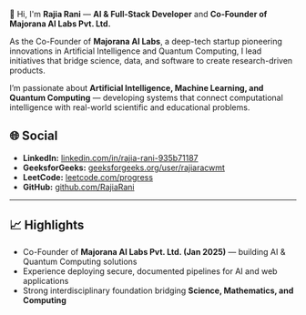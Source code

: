 👋 Hi, I'm <b>Rajia Rani</b> — <b>AI & Full-Stack Developer</b> and <b>Co-Founder of Majorana AI Labs Pvt. Ltd.</b>  
<p>
  As the Co-Founder of <b>Majorana AI Labs</b>, a deep-tech startup pioneering innovations in Artificial Intelligence and Quantum Computing, I lead initiatives that bridge science, data, and software to create research-driven products.  
</p>

<p>
  I’m passionate about <b>Artificial Intelligence, Machine Learning, and Quantum Computing</b> — developing systems that connect computational intelligence with real-world scientific and educational problems.  
</p>

</ul>
<h2>🌐 Social</h2>
<ul>
  <li><b>LinkedIn:</b> <a href="https://www.linkedin.com/in/rajia-rani-935b71187/">linkedin.com/in/rajia-rani-935b71187</a></li>
  <li><b>GeeksforGeeks:</b> <a href="https://www.geeksforgeeks.org/user/rajiaracwmt/">geeksforgeeks.org/user/rajiaracwmt</a></li>
  <li><b>LeetCode:</b> <a href="https://leetcode.com/progress/">leetcode.com/progress</a></li>
  <li><b>GitHub:</b> <a href="https://github.com/RajiaRani">github.com/RajiaRani</a></li>
</ul>

---

## 📈 Highlights
- Co-Founder of **Majorana AI Labs Pvt. Ltd. (Jan 2025)** — building AI & Quantum Computing solutions  
- Experience deploying secure, documented pipelines for AI and web applications  
- Strong interdisciplinary foundation bridging **Science, Mathematics, and Computing**


<!---
RajiaRani/RajiaRani is a ✨ special ✨ repository because its `README.md` appears on your GitHub profile.
You can click the Preview link to take a look at your changes.
--->
